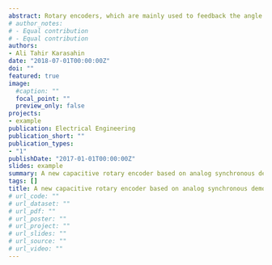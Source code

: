 ```yaml
---
abstract: Rotary encoders, which are mainly used to feedback the angle of the robot arm to the robot controller system, are widely used in industrial and robotic applications. While optical and magnetic rotary encoders are dominant in the market, capacitive rotary encoders are also gaining interest for their simple design, ability to miniaturize and being absolute encoders insensitive to magnetic field variations. In this study, a new economical capacitive rotary encoder based on analog synchronous demodulation is developed. Analog synchronous demodulation technique is used for the first time in the literature as far as known to the authors for capacitive rotary encoders. It is chosen as it is quite robust, simple and economical. A compact mechanical body is developed by 3D printing. After packaging, the sensor is fixed to a motor for testing. The developed encoder shows 2880 pulse/rotation resolution and repeatable output under different temperature environments.
# author_notes:
# - Equal contribution
# - Equal contribution
authors:
- Ali Tahir Karasahin
date: "2018-07-01T00:00:00Z"
doi: ""
featured: true
image: 
  #caption: ""
  focal_point: ""
  preview_only: false
projects:
- example
publication: Electrical Engineering
publication_short: ""
publication_types:
- "1"
publishDate: "2017-01-01T00:00:00Z"
slides: example
summary: A new capacitive rotary encoder based on analog synchronous demodulation
tags: []
title: A new capacitive rotary encoder based on analog synchronous demodulation
# url_code: ""
# url_dataset: ""
# url_pdf: ""
# url_poster: ""
# url_project: ""
# url_slides: ""
# url_source: ""
# url_video: ""
---
```

